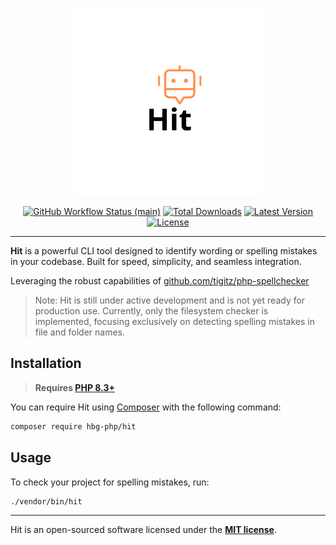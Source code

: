 
<p align="center">
    <img src="https://raw.githubusercontent.com/hbg-php/hit/main/docs/logo-hit.png" alt="Hit example" height="300">
    <p align="center">
        <a href="https://github.com/hbg-php/hit/actions"><img alt="GitHub Workflow Status (main)" src="https://img.shields.io/github/actions/workflows/status/hbg-php/hit/tests.yml"></a>
        <a href="https://packagist.org/packages/hbg-php/hit"><img alt="Total Downloads" src="https://img.shields.io/packagist/dt/hbg-php/hit"></a>
        <a href="https://packagist.org/packages/hbg-php/hit"><img alt="Latest Version" src="https://img.shields.io/packagist/v/hbg-php/hit"></a>
        <a href="https://packagist.org/packages/hbg-php/hit"><img alt="License" src="https://img.shields.io/packagist/l/hbg-php/hit"></a>
    </p>
</p>

------
**Hit** is a powerful CLI tool designed to identify wording or spelling mistakes in your codebase. Built for speed, simplicity, and seamless integration.

Leveraging the robust capabilities of [github.com/tigitz/php-spellchecker](https://github.com/tigitz/php-spellchecker)

> Note: Hit is still under active development and is not yet ready for production use. Currently, only the filesystem checker is implemented, focusing exclusively on detecting spelling mistakes in file and folder names.

## Installation

> **Requires [PHP 8.3+](https://php.net/releases/)**

You can require Hit using [Composer](https://getcomposer.org) with the following command:

```bash
composer require hbg-php/hit
```

## Usage

To check your project for spelling mistakes, run:

```bash
./vendor/bin/hit
```

---

Hit is an open-sourced software licensed under the **[MIT license](https://opensource.org/licenses/MIT)**.